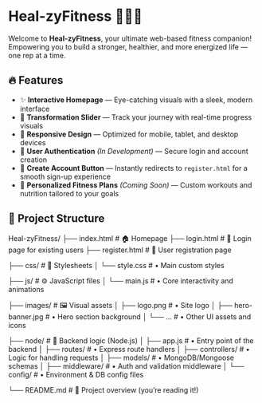 # Heal-zyFitness 🏋️‍♂️💪

Welcome to **Heal-zyFitness**, your ultimate web-based fitness companion!  
Empowering you to build a stronger, healthier, and more energized life — one rep at a time.

## 🔥 Features

- ✨ **Interactive Homepage** — Eye-catching visuals with a sleek, modern interface
- 📸 **Transformation Slider** — Track your journey with real-time progress visuals
- 📱 **Responsive Design** — Optimized for mobile, tablet, and desktop devices
- 🔐 **User Authentication** *(In Development)* — Secure login and account creation
- 🧭 **Create Account Button** — Instantly redirects to `register.html` for a smooth sign-up experience
- 🎯 **Personalized Fitness Plans** *(Coming Soon)* — Custom workouts and nutrition tailored to your goals

## 📁 Project Structure

Heal-zyFitness/
├── index.html               # 🏠 Homepage
├── login.html               # 🔐 Login page for existing users
├── register.html            # 📝 User registration page

├── css/                     # 🎨 Stylesheets
│   └── style.css            #   • Main custom styles

├── js/                      # ⚙️ JavaScript files
│   └── main.js              #   • Core interactivity and animations

├── images/                  # 🖼️ Visual assets
│   ├── logo.png             #   • Site logo
│   ├── hero-banner.jpg      #   • Hero section background
│   └── ...                  #   • Other UI assets and icons

├── node/                    # 🧠 Backend logic (Node.js)
│   ├── app.js               #   • Entry point of the backend
│   ├── routes/              #   • Express route handlers
│   ├── controllers/         #   • Logic for handling requests
│   ├── models/              #   • MongoDB/Mongoose schemas
│   ├── middleware/          #   • Auth and validation middleware
│   └── config/              #   • Environment & DB config files

└── README.md                # 📖 Project overview (you’re reading it!)

